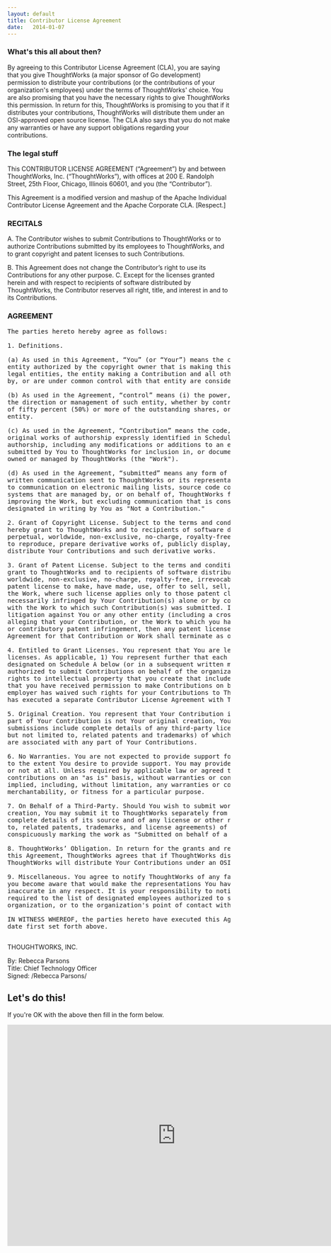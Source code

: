 ```yaml
---
layout: default
title: Contributor License Agreement
date:   2014-01-07
---
```


### What's this all about then?

By agreeing to this Contributor License Agreement (CLA), you are saying that you give ThoughtWorks (a major sponsor of Go development) permission to distribute your contributions (or the contributions of your organization's employees) under the terms of ThoughtWorks' choice.  You are also promising that you have the necessary rights to give ThoughtWorks this permission.  In return for this, ThoughtWorks is promising to you that if it distributes your contributions, ThoughtWorks will distribute them under an OSI-approved open source license.  The CLA also says that you do not make any warranties or have any support obligations regarding your contributions.

### The legal stuff

This CONTRIBUTOR LICENSE AGREEMENT (“Agreement”) by and between ThoughtWorks, Inc. (“ThoughtWorks”), with offices at
200 E. Randolph Street, 25th Floor, Chicago, Illinois 60601, and you (the
“Contributor”).

This Agreement is a modified version and mashup of the Apache Individual Contributor License
Agreement and the Apache Corporate CLA. \[Respect.\]

### RECITALS

A.
The Contributor wishes to submit Contributions to ThoughtWorks or to authorize
Contributions submitted by its employees to ThoughtWorks, and to grant copyright and patent
licenses to such Contributions.

B.
This Agreement does not change the Contributor’s right to use its Contributions for any
other purpose.
C.
Except for the licenses granted herein and with respect to recipients of software
distributed by ThoughtWorks, the Contributor reserves all right, title, and interest in and to its
Contributions.

### AGREEMENT
<pre>
The parties hereto hereby agree as follows:

1. Definitions.

(a) As used in this Agreement, “You” (or “Your”) means the copyright owner or legal
entity authorized by the copyright owner that is making this Agreement with ThoughtWorks. For
legal entities, the entity making a Contribution and all other entities that control, are controlled
by, or are under common control with that entity are considered to be a single Contributor.

(b) As used in the Agreement, “control” means (i) the power, direct or indirect, to cause
the direction or management of such entity, whether by contract or otherwise, or (ii) ownership
of fifty percent (50%) or more of the outstanding shares, or (iii) beneficial ownership of such
entity.

(c) As used in the Agreement, “Contribution” means the code, documentation or other
original works of authorship expressly identified in Schedule B, as well as any original work of
authorship, including any modifications or additions to an existing work, that is intentionally
submitted by You to ThoughtWorks for inclusion in, or documentation of, any of the products
owned or managed by ThoughtWorks (the "Work").

(d) As used in the Agreement, “submitted” means any form of electronic, verbal, or
written communication sent to ThoughtWorks or its representatives, including but not limited
to communication on electronic mailing lists, source code control systems, and issue tracking
systems that are managed by, or on behalf of, ThoughtWorks for the purpose of discussing and
improving the Work, but excluding communication that is conspicuously marked or otherwise
designated in writing by You as "Not a Contribution."

2. Grant of Copyright License. Subject to the terms and conditions of this Agreement, You
hereby grant to ThoughtWorks and to recipients of software distributed by ThoughtWorks a
perpetual, worldwide, non-exclusive, no-charge, royalty-free, irrevocable copyright license
to reproduce, prepare derivative works of, publicly display, publicly perform, sublicense, and
distribute Your Contributions and such derivative works.

3. Grant of Patent License. Subject to the terms and conditions of this Agreement, You hereby
grant to ThoughtWorks and to recipients of software distributed by ThoughtWorks a perpetual,
worldwide, non-exclusive, no-charge, royalty-free, irrevocable (except as stated in this section)
patent license to make, have made, use, offer to sell, sell, import, and otherwise transfer
the Work, where such license applies only to those patent claims licensable by You that are
necessarily infringed by Your Contribution(s) alone or by combination of Your Contribution(s)
with the Work to which such Contribution(s) was submitted. If any entity institutes patent
litigation against You or any other entity (including a cross-claim or counterclaim in a lawsuit)
alleging that your Contribution, or the Work to which you have contributed, constitutes direct
or contributory patent infringement, then any patent licenses granted to that entity under this
Agreement for that Contribution or Work shall terminate as of the date such litigation is filed.

4. Entitled to Grant Licenses. You represent that You are legally entitled to grant the above
licenses. As applicable, 1) You represent further that each employee of the organization
designated on Schedule A below (or in a subsequent written modification to that Schedule) is
authorized to submit Contributions on behalf of the organization; or 2) if your employer(s) has
rights to intellectual property that you create that includes your Contributions, you represent
that you have received permission to make Contributions on behalf of that employer, that your
employer has waived such rights for your Contributions to ThoughtWorks, or that your employer
has executed a separate Contributor License Agreement with ThoughtWorks.

5. Original Creation. You represent that Your Contribution is Your original creation. If any
part of Your Contribution is not Your original creation, You represent that Your Contribution
submissions include complete details of any third-party license or other restriction (including,
but not limited to, related patents and trademarks) of which you are personally aware and which
are associated with any part of Your Contributions.

6. No Warranties. You are not expected to provide support for Your Contributions, except
to the extent You desire to provide support. You may provide support for free, for a fee,
or not at all. Unless required by applicable law or agreed to in writing, you provide your
contributions on an "as is" basis, without warranties or conditions of any kind, either express or
implied, including, without limitation, any warranties or conditions of title, non-infringement,
merchantability, or fitness for a particular purpose.

7. On Behalf of a Third-Party. Should You wish to submit work that is not Your original
creation, You may submit it to ThoughtWorks separately from any Contribution, identifying the
complete details of its source and of any license or other restriction (including, but not limited
to, related patents, trademarks, and license agreements) of which you are personally aware, and
conspicuously marking the work as "Submitted on behalf of a third-party: [named here]".

8. ThoughtWorks’ Obligation. In return for the grants and representations You have made in
this Agreement, ThoughtWorks agrees that if ThoughtWorks distributes your Contributions,
ThoughtWorks will distribute Your Contributions under an OSI-approved open source license.

9. Miscellaneous. You agree to notify ThoughtWorks of any facts or circumstances of which
you become aware that would make the representations You have made in this Agreement
inaccurate in any respect. It is your responsibility to notify ThoughtWorks when any change is
required to the list of designated employees authorized to submit Contributions on behalf of the
organization, or to the organization's point of contact with ThoughtWorks, if applicable.

IN WITNESS WHEREOF, the parties hereto have executed this Agreement as of the
date first set forth above.

</pre>

<p>
THOUGHTWORKS, INC.<br/>

By: Rebecca Parsons <br/>
Title: Chief Technology Officer<br/>
Signed: /Rebecca Parsons/

</p>

## Let's do this!
If you're OK with the above then fill in the form below.
<iframe src="https://docs.google.com/forms/d/1ihiF6cmzWYR5aFlAFC0VVM12kqFu92qQryluoT1VaZk/viewform?embedded=true" width="760" height="500" frameborder="0" marginheight="0" marginwidth="0">Loading...</iframe>
